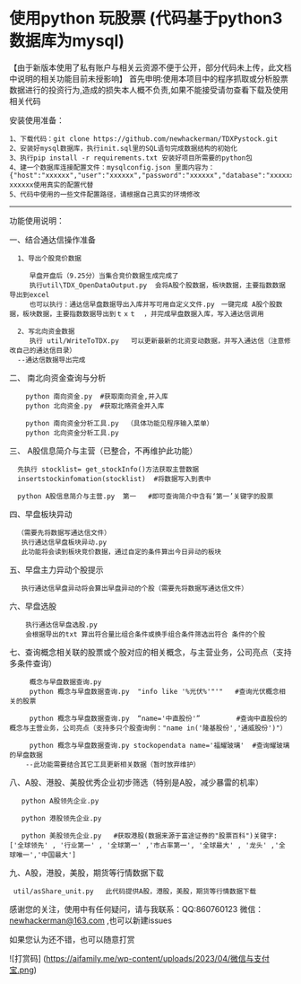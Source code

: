 # 使用python 玩股票  (代码基于python3 数据库为mysql) 
【由于新版本使用了私有账户与相关云资源不便于公开，部分代码未上传，此文档中说明的相关功能目前未授影响】
首先申明:使用本项目中的程序抓取或分析股票数据进行的投资行为,造成的损失本人概不负责,如果不能接受请勿查看下载及使用相关代码


安装使用准备：
     
    1、下载代码：git clone https://github.com/newhackerman/TDXPystock.git
    2、安装好mysql数据库，执行init.sql里的SQL语句完成数据结构的初始化
    3、执行pip install -r requirements.txt 安装好项目所需要的python包
    4、建一个数据库连接配置文件：mysqlconfig.json 里面内容为：{"host":"xxxxxx","user":"xxxxxx","password":"xxxxxx","database":"xxxxxx","tushare":"xxxxxx"}  xxxxxx使用真实的配置代替
    5、代码中使用的一些文件配置路径，请根据自己真实的环境修改
        
---------
功能使用说明：

一、结合通达信操作准备
      
      1、导出个股竞价数据  
         
         早盘开盘后（9.25分）当集合竞价数据生成完成了    
         执行util\TDX_OpenDataOutput.py  会将A股个股数据，板块数据，主要指数数据导出到excel
         也可以执行：通达信早盘数据导出入库并写可用自定义文件.py　一键完成 A股个股数据，板块数据，主要指数数据导出到ｔｘｔ  ，并完成早盘数据入库，写入通达信调用
              
      2、写北向资金数据
         执行 util/WriteToTDX.py   可以更新最新的北资变动数据，并写入通达信（注意修改自己的通达信目录）
      --通达信数据导出完成

二、 南北向资金查询与分析
        
        python 南向资金.py  #获取南向资金,并入库
        python 北向资金.py  #获取北赂资金并入库
        
        python 南向资金分析工具.py  （具体功能见程序输入菜单）
        python 北向资金分析工具.py 


三、 A股信息简介与主营（已整合，不再维护此功能）
      
      先执行 stocklist= get_stockInfo()方法获取主营数据
      insertstockinfomation(stocklist)  #将数据写入到表中 
      
      python A股信息简介与主营.py  第一   #即可查询简介中含有‘第一’关键字的股票 
      
四、早盘板块异动
       
      （需要先将数据写通达信文件）
       执行通达信早盘板块异动.py
       此功能将会读到板块竞价数据，通过自定的条件算出今日异动的板块
       
       
五、早盘主力异动个股提示
       
       执行通达信早盘异动将会算出早盘异动的个股（需要先将数据写通达信文件）
       
六、早盘选股

        执行通达信早盘选股.py 
        会根据导出的txt 算出符合量比组合条件或换手组合条件筛选出符合 条件的个股 

七、查询概念相关联的股票或个股对应的相关概念，与主营业务，公司亮点（支持多条件查询）
   
         概念与早盘数据查询.py 
         python 概念与早盘数据查询.py  "info like '%光伏%'"'"   #查询光伏概念相关的股票
         
         python 概念与早盘数据查询.py  “name='中直股份'”         #查询中直股份的概念与主营业务，公司亮点（支持多只个股查询例："name in('隆基股份','通威股份')"）

         python 概念与早盘数据查询.py stockopendata name='福耀玻璃'  #查询耀玻璃 的早盘数据
        --此功能需要结合其它工具更新相关数据（暂时放弃维护）
        
八、A股、港股、美股优秀企业初步筛选（特别是A股，减少暴雷的机率）
       
       python A股领先企业.py
       
       python 港股领先企业.py
       
       python 美股领先企业.py   #获取港股(数据来源于富途证券的"股票百科")关键字:['全球领先' , '行业第一' , '全球第一' ,'市占率第一', '全球最大' , '龙头' ,'全球唯一','中国最大']
        
  九、A股，港股，美股，期货等行情数据下载
     
     util/asShare_unit.py   此代码提供A股，港股，美股，期货等行情数据下载
 
 
        
感谢您的关注，使用中有任何疑问，请与我联系：QQ:860760123  微信：newhackerman@163.com ,也可以新建issues                         

如果您认为还不错，也可以随意打赏

![打赏码]
(https://aifamily.me/wp-content/uploads/2023/04/微信与支付宝.png)

